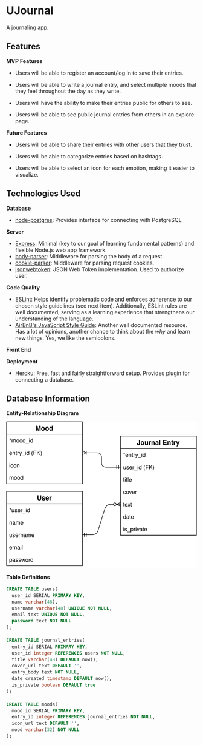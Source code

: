 # UJournal

A journaling app.

## Features

**MVP Features**

- Users will be able to register an account/log in to save their entries.

- Users will be able to write a journal entry, and select multiple moods that they feel throughout the day as they write.

- Users will have the ability to make their entries public for others to see.

- Users will be able to see public journal entries from others in an explore page.

**Future Features**

- Users will be able to share their entries with other users that they trust.

- Users will be able to categorize entries based on hashtags.

- Users will be able to select an icon for each emotion, making it easier to visualize.

## Technologies Used

**Database**

- [node-postgres](https://node-postgres.com/): Provides interface for connecting with PostgreSQL

**Server**

- [Express](https://expressjs.com/): Minimal (key to our goal of learning fundamental patterns) and flexible Node.js web app framework.
- [body-parser](https://github.com/expressjs/body-parser): Middleware for parsing the body of a request.
- [cookie-parser](https://github.com/expressjs/cookie-parser): Middleware for parsing request cookies.
- [jsonwebtoken](https://github.com/auth0/node-jsonwebtoken): JSON Web Token implementation. Used to authorize user.

**Code Quality**

- [ESLint](https://eslint.org/): Helps identify problematic code and enforces adherence to our chosen style guidelines (see next item). Additionally, ESLint rules are well documented, serving as a learning experience that strengthens our understanding of the language.
- [AirBnB's JavaScript Style Guide](https://github.com/airbnb/javascript): Another well documented resource. Has a lot of opinions, another chance to think about the _why_ and learn new things. Yes, we like the semicolons.

**Front End**

**Deployment**

- [Heroku](https://devcenter.heroku.com/categories/nodejs-support): Free, fast and fairly straightforward setup. Provides plugin for connecting a database.

## Database Information

**Entity-Relationship Diagram**

![ERD](./Feels.svg)

**Table Definitions**

```sql
CREATE TABLE users(
  user_id SERIAL PRIMARY KEY,
  name varchar(48),
  username varchar(48) UNIQUE NOT NULL,
  email text UNIQUE NOT NULL,
  password text NOT NULL
);

CREATE TABLE journal_entries(
  entry_id SERIAL PRIMARY KEY,
  user_id integer REFERENCES users NOT NULL,
  title varchar(48) DEFAULT now(),
  cover_url text DEFAULT '',
  entry_body text NOT NULL,
  date_created timestamp DEFAULT now(),
  is_private boolean DEFAULT true
);

CREATE TABLE moods(
  mood_id SERIAL PRIMARY KEY,
  entry_id integer REFERENCES journal_entries NOT NULL,
  icon_url text DEFAULT '',
  mood varchar(32) NOT NULL
);
```
